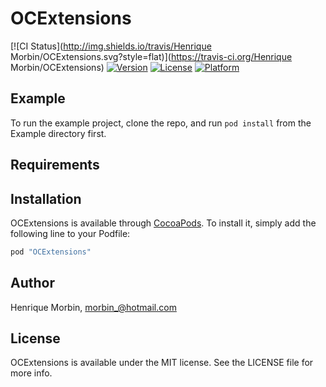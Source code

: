 # OCExtensions

[![CI Status](http://img.shields.io/travis/Henrique Morbin/OCExtensions.svg?style=flat)](https://travis-ci.org/Henrique Morbin/OCExtensions)
[![Version](https://img.shields.io/cocoapods/v/OCExtensions.svg?style=flat)](http://cocoapods.org/pods/OCExtensions)
[![License](https://img.shields.io/cocoapods/l/OCExtensions.svg?style=flat)](http://cocoapods.org/pods/OCExtensions)
[![Platform](https://img.shields.io/cocoapods/p/OCExtensions.svg?style=flat)](http://cocoapods.org/pods/OCExtensions)

## Example

To run the example project, clone the repo, and run `pod install` from the Example directory first.

## Requirements

## Installation

OCExtensions is available through [CocoaPods](http://cocoapods.org). To install
it, simply add the following line to your Podfile:

```ruby
pod "OCExtensions"
```

## Author

Henrique Morbin, morbin_@hotmail.com

## License

OCExtensions is available under the MIT license. See the LICENSE file for more info.
